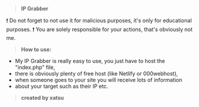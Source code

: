 >   **IP Grabber**

❗ Do not forget to not use it for malicious purposes, it's only for educational purposes.
❗ You are solely responsible for your actions, that's obviously not me.

>   **How to use:**
  - My IP Grabber is really easy to use, you just have to host the "index.php" file,
  - there is obviously plenty of free host (like Netlify or 000webhost),
  - when someone goes to your site you will receive lots of information
  - about your target such as their IP etc.

> **created by xatsu**
